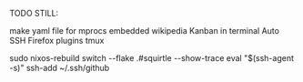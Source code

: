 TODO STILL:


make yaml file for mprocs embedded
wikipedia
Kanban in terminal
Auto SSH
Firefox plugins
tmux


sudo nixos-rebuild switch --flake .#squirtle --show-trace
eval "$(ssh-agent -s)"
ssh-add ~/.ssh/github


